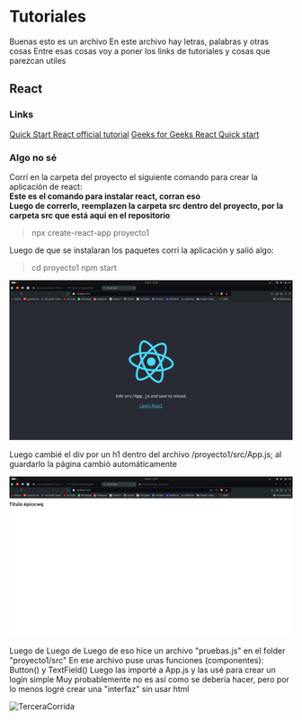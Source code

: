 # Tutoriales

Buenas esto es un archivo 
En este archivo hay letras, palabras y otras cosas 
Entre esas cosas voy a poner los links de tutoriales y cosas que parezcan utiles


## React 

### Links

[Quick Start React official tutorial](https://react.dev/learn)
[Geeks for Geeks React Quick start](https://www.w3schools.com/react/react_getstarted.asp)

### Algo no sé

Corrí en la carpeta del proyecto el siguiente comando para crear la aplicación de react: \
**Este es el comando para instalar react, corran eso** \
**Luego de correrlo, reemplazen la carpeta src dentro del proyecto, por la carpeta src que está aquí en el repositorio** 

> npx create-react-app proyecto1

Luego de que se instalaran los paquetes corrí la aplicación y salió algo:

> cd proyecto1 
> npm start 

![PrimeraCorrida](Imagenes/primeraCorrida.png)

Luego cambié el div por un h1 dentro del archivo /proyecto1/src/App.js; al guardarlo la página cambió automáticamente

![SegundaCorrida](Imagenes/segundaCorrida.png)

Luego de Luego de Luego de eso hice un archivo "pruebas.js" en el folder "proyecto1/src" 
En ese archivo puse unas funciones (componentes): Button() y TextField()
Luego las importé a App.js y las usé para crear un logín simple
Muy probablemente no es así como se debería hacer, pero por lo menos logré crear una "interfaz" sin usar html

![TerceraCorrida](terceraCorrida.png)
